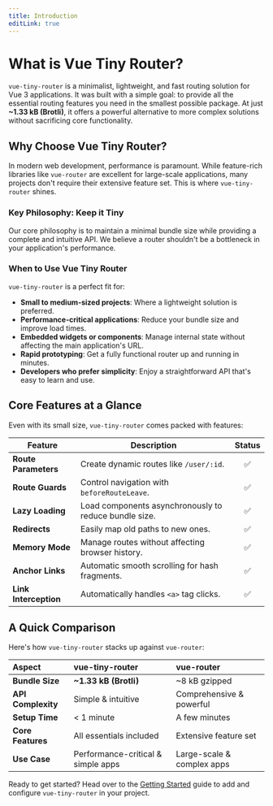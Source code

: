 ```yaml
---
title: Introduction
editLink: true
---
```


# What is Vue Tiny Router?

`vue-tiny-router` is a minimalist, lightweight, and fast routing solution for Vue 3 applications. It was built with a simple goal: to provide all the essential routing features you need in the smallest possible package. At just **~1.33 kB (Brotli)**, it offers a powerful alternative to more complex solutions without sacrificing core functionality.

## Why Choose Vue Tiny Router?

In modern web development, performance is paramount. While feature-rich libraries like `vue-router` are excellent for large-scale applications, many projects don't require their extensive feature set. This is where `vue-tiny-router` shines.

### Key Philosophy: Keep it Tiny

Our core philosophy is to maintain a minimal bundle size while providing a complete and intuitive API. We believe a router shouldn't be a bottleneck in your application's performance.

### When to Use Vue Tiny Router

`vue-tiny-router` is a perfect fit for:
- **Small to medium-sized projects**: Where a lightweight solution is preferred.
- **Performance-critical applications**: Reduce your bundle size and improve load times.
- **Embedded widgets or components**: Manage internal state without affecting the main application's URL.
- **Rapid prototyping**: Get a fully functional router up and running in minutes.
- **Developers who prefer simplicity**: Enjoy a straightforward API that's easy to learn and use.

## Core Features at a Glance

Even with its small size, `vue-tiny-router` comes packed with features:

| Feature | Description | Status |
| --- | --- | :---: |
| **Route Parameters** | Create dynamic routes like `/user/:id`. | ✅ |
| **Route Guards** | Control navigation with `beforeRouteLeave`. | ✅ |
| **Lazy Loading** | Load components asynchronously to reduce bundle size. | ✅ |
| **Redirects** | Easily map old paths to new ones. | ✅ |
| **Memory Mode** | Manage routes without affecting browser history. | ✅ |
| **Anchor Links** | Automatic smooth scrolling for hash fragments. | ✅ |
| **Link Interception** | Automatically handles `<a>` tag clicks. | ✅ |

## A Quick Comparison

Here's how `vue-tiny-router` stacks up against `vue-router`:

| Aspect | vue-tiny-router | vue-router |
| :--- | :--- | :--- |
| **Bundle Size** | **~1.33 kB (Brotli)** | ~8 kB gzipped |
| **API Complexity** | Simple & intuitive | Comprehensive & powerful |
| **Setup Time** | < 1 minute | A few minutes |
| **Core Features** | All essentials included | Extensive feature set |
| **Use Case** | Performance-critical & simple apps | Large-scale & complex apps |

Ready to get started? Head over to the [Getting Started](./getting-started.md) guide to add and configure `vue-tiny-router` in your project. 